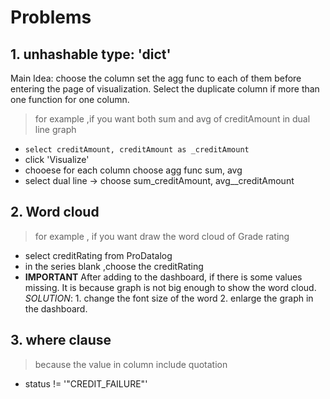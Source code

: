 # Problems
## 1. unhashable type: 'dict'
Main Idea: choose the column set the agg func to each of them before entering the page of visualization. Select the duplicate column if more than one function for one column.
> for example ,if you want both sum and avg of creditAmount in dual line graph
* `select creditAmount, creditAmount as _creditAmount`
* click 'Visualize'
* chooese for each column choose agg func sum, avg
* select dual line -> choose sum_creditAmount, avg__creditAmount
## 2. Word cloud
> for example , if you want draw the word cloud of Grade rating
* select creditRating from ProDatalog
* in the series blank ,choose the creditRating
* **IMPORTANT** After adding to the dashboard, if there is some values missing. It is because graph is not big enough to show the word cloud. _SOLUTION_: 1. change the font size of the word 2. enlarge the graph in the dashboard.
## 3. where clause
> because the value in column include quotation
* status != '"CREDIT_FAILURE"'
